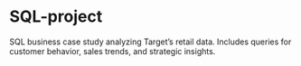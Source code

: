 # SQL-project
SQL business case study analyzing Target’s retail data. Includes queries for customer behavior, sales trends, and strategic insights.
